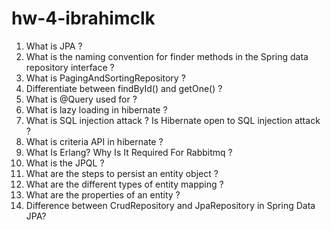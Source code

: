# hw-4-ibrahimclk
1. What is JPA ?
2. What is the naming convention for finder methods in the Spring data repository interface ?
3. What is PagingAndSortingRepository ?
4. Differentiate between findById() and getOne() ?
5. What is @Query used for ?
6. What is lazy loading in hibernate ?
7. What is SQL injection attack ? Is Hibernate open to SQL injection attack ?
8. What is criteria API in hibernate ?
9. What Is Erlang? Why Is It Required For Rabbitmq ?
10. What is the JPQL ?
11. What are the steps to persist an entity object ?
12. What are the different types of entity mapping ?
13. What are the properties of an entity ?
14. Difference between CrudRepository and JpaRepository in Spring Data JPA?
